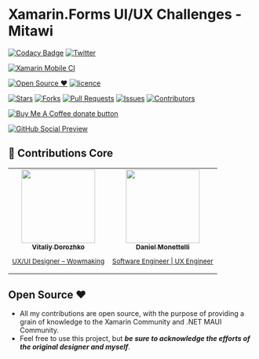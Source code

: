 # Xamarin.Forms UI/UX Challenges - Mitawi

[![Codacy Badge](https://api.codacy.com/project/badge/Grade/3f6e895c980848fa9aad033f53dad161)](https://app.codacy.com/gh/danielmonettelli/Mitawi?utm_source=github.com&utm_medium=referral&utm_content=danielmonettelli/Mitawi&utm_campaign=Badge_Grade_Settings)
[![Twitter](https://img.shields.io/twitter/follow/DanielMonetelli.svg?style=social)](https://twitter.com/DanielMonetelli)

[![Xamarin Mobile CI](https://github.com/danielmonettelli/Mitawi/actions/workflows/mobile.yml/badge.svg)](https://github.com/danielmonettelli/Mitawi/actions/workflows/mobile.yml)

[![Open Source ❤](https://badges.frapsoft.com/os/v1/open-source.svg?v=103)](#open-source-)  [![licence](https://img.shields.io/badge/license-MIT-blue.svg?style=flat-square)](https://github.com/danielmonettelli/Mitawi/blob/main/LICENSE)

[![Stars](https://img.shields.io/github/stars/danielmonettelli/Mitawi)](https://github.com/danielmonettelli/Mitawi/stargazers) [![Forks](https://img.shields.io/github/forks/danielmonettelli/Mitawi)](https://github.com/danielmonettelli/Mitawi/network/members) [![Pull Requests](https://img.shields.io/github/issues-pr/danielmonettelli/Mitawi)](https://github.com/danielmonettelli/Mitawi/pulls) [![Issues](https://img.shields.io/github/issues/danielmonettelli/Mitawi)](https://github.com/danielmonettelli/Mitawi/issues) [![Contributors](https://img.shields.io/github/contributors/danielmonettelli/Mitawi?color=2b9348)](https://github.com/danielmonettelli/Mitawi/graphs/contributors)

<a href="https://www.buymeacoffee.com/danielmonetelli" title="Donate to this project using Buy Me A Coffee"><img src="https://img.shields.io/badge/buy%20me%20a%20coffee-donate-yellow.svg" alt="Buy Me A Coffee donate button" /></a>

[![GitHub Social Preview](https://raw.githubusercontent.com/danielmonettelli/Mitawi/main/Assets/Mitawi_GitHub_Social_Preview.png)](#GitHub-Social-Preview)

## 👥 Contributions Core

<table>
 <tbody>
  <tr>
    <td align="center" valign="top">
      <a href="https://www.linkedin.com/in/vitaliy-dorozhko-985767118/">
        <img width="150" src="https://media-exp1.licdn.com/dms/image/C4E03AQE4bhVokcqH4Q/profile-displayphoto-shrink_800_800/0/1612900690934?e=1645660800&v=beta&t=pn64jNJDqBEMUGLPCGBmiDR27yy3ySQ3q9YN-p_Ep-w"/><br>
        <sub>
          <b>Vitaliy Dorozhko</b>
          <br>
          <p>UX/UI Designer – Wowmaking</p>
        </sub>
      </a>
    </td>
     <td align="center" valign="top">
      <a href="https://www.linkedin.com/in/danielmonettelli/">
        <img width="150" src="https://github.com/danielmonettelli.png"/><br>
        <sub>
          <b>Daniel Monettelli</b>
          <br>
          <p>Software Engineer | UX Engineer</p>
        </sub>
      </a>
    </td>
  </tr>
  </tbody>
</table>

## Open Source ❤

- All my contributions are open source, with the purpose of providing a grain of knowledge to the Xamarin Community and .NET MAUI Community.
- Feel free to use this project, but ***be sure to acknowledge the efforts of the original designer and myself***.
